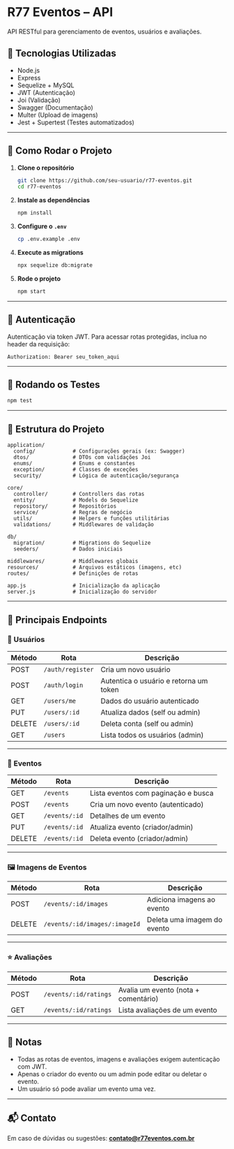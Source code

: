 # R77 Eventos – API

API RESTful para gerenciamento de eventos, usuários e avaliações.

## 🔧 Tecnologias Utilizadas

- Node.js
- Express
- Sequelize + MySQL
- JWT (Autenticação)
- Joi (Validação)
- Swagger (Documentação)
- Multer (Upload de imagens)
- Jest + Supertest (Testes automatizados)

---

## 🚀 Como Rodar o Projeto

1. **Clone o repositório**
   ```bash
   git clone https://github.com/seu-usuario/r77-eventos.git
   cd r77-eventos
   ```

2. **Instale as dependências**
   ```bash
   npm install
   ```

3. **Configure o `.env`**
   ```bash
   cp .env.example .env
   ```

4. **Execute as migrations**
   ```bash
   npx sequelize db:migrate
   ```

5. **Rode o projeto**
   ```bash
   npm start
   ```

---

## 🔐 Autenticação

Autenticação via token JWT. Para acessar rotas protegidas, inclua no header da requisição:

```http
Authorization: Bearer seu_token_aqui
```

---

## 🧪 Rodando os Testes

```bash
npm test
```

---

## 📁 Estrutura do Projeto

```
application/
  config/            # Configurações gerais (ex: Swagger)
  dtos/              # DTOs com validações Joi
  enums/             # Enums e constantes
  exception/         # Classes de exceções
  security/          # Lógica de autenticação/segurança

core/
  controller/        # Controllers das rotas
  entity/            # Models do Sequelize
  repository/        # Repositórios
  service/           # Regras de negócio
  utils/             # Helpers e funções utilitárias
  validations/       # Middlewares de validação

db/
  migration/         # Migrations do Sequelize
  seeders/           # Dados iniciais

middlewares/         # Middlewares globais
resources/           # Arquivos estáticos (imagens, etc)
routes/              # Definições de rotas

app.js               # Inicialização da aplicação
server.js            # Inicialização do servidor
```

---

## 📄 Principais Endpoints

### 🧑 Usuários

| Método | Rota            | Descrição                                 |
|--------|------------------|-------------------------------------------|
| POST   | `/auth/register` | Cria um novo usuário                      |
| POST   | `/auth/login`    | Autentica o usuário e retorna um token    |
| GET    | `/users/me`      | Dados do usuário autenticado              |
| PUT    | `/users/:id`     | Atualiza dados (self ou admin)           |
| DELETE | `/users/:id`     | Deleta conta (self ou admin)             |
| GET    | `/users`         | Lista todos os usuários (admin)          |

---

### 🎉 Eventos

| Método | Rota            | Descrição                                 |
|--------|------------------|-------------------------------------------|
| GET    | `/events`        | Lista eventos com paginação e busca       |
| POST   | `/events`        | Cria um novo evento (autenticado)         |
| GET    | `/events/:id`    | Detalhes de um evento                     |
| PUT    | `/events/:id`    | Atualiza evento (criador/admin)          |
| DELETE | `/events/:id`    | Deleta evento (criador/admin)            |

---

### 🖼️ Imagens de Eventos

| Método | Rota                         | Descrição                      |
|--------|-------------------------------|--------------------------------|
| POST   | `/events/:id/images`          | Adiciona imagens ao evento     |
| DELETE | `/events/:id/images/:imageId` | Deleta uma imagem do evento    |

---

### ⭐ Avaliações

| Método | Rota                   | Descrição                           |
|--------|-------------------------|-------------------------------------|
| POST   | `/events/:id/ratings`   | Avalia um evento (nota + comentário)|
| GET    | `/events/:id/ratings`   | Lista avaliações de um evento       |

---

## 📌 Notas

- Todas as rotas de eventos, imagens e avaliações exigem autenticação com JWT.
- Apenas o criador do evento ou um admin pode editar ou deletar o evento.
- Um usuário só pode avaliar um evento uma vez.

---

## 📬 Contato

Em caso de dúvidas ou sugestões: **contato@r77eventos.com.br**